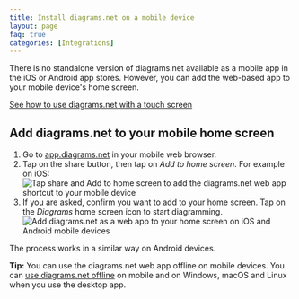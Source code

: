 ```yaml
---
title: Install diagrams.net on a mobile device
layout: page
faq: true
categories: [Integrations]
---
```


There is no standalone version of diagrams.net available as a mobile app in the iOS or Android app stores. However, you can add the web-based app to your mobile device's home screen.

[See how to use diagrams.net with a touch screen](/blog/touch-screen-diagrams.html)

## Add diagrams.net to your mobile home screen

1. Go to [app.diagrams.net](https://app.diagrams.net) in your mobile web browser.
2. Tap on the share button, then tap on _Add to home screen_. For example on iOS:
<br /><img src="/assets/img/blog/mobile-add-homescreen.png" style="max-width:100%;height:auto;" alt="Tap share and Add to home screen to add the diagrams.net web app shortcut to your mobile device">
3. If you are asked, confirm you want to add to your home screen. Tap on the _Diagrams_ home screen icon to start diagramming.
<br /><img src="/assets/img/blog/mobile-diagrams-homescreen.png" style="max-width:100%;height:auto;" alt="Add diagrams.net as a web app to your home screen on iOS and Android mobile devices">

The process works in a similar way on Android devices.

**Tip:** You can use the diagrams.net web app offline on mobile devices. You can [use diagrams.net offline](/blog/diagrams-offline.html) on mobile and on Windows, macOS and Linux when you use the desktop app.